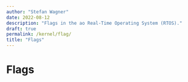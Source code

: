 ```yaml
---
author: "Stefan Wagner"
date: 2022-08-12
description: "Flags in the ao Real-Time Operating System (RTOS)."
draft: true
permalink: /kernel/flag/
title: "Flags"
---
```


# Flags
